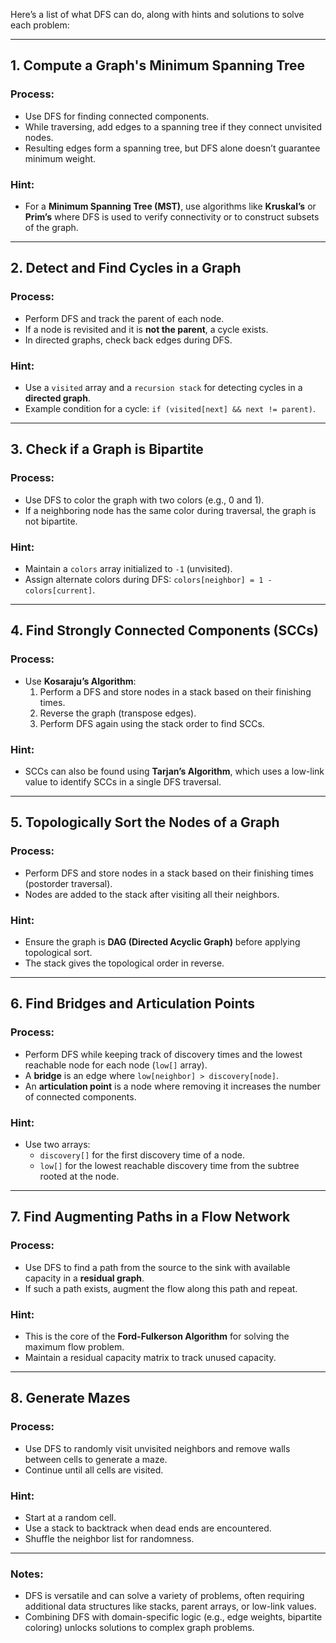 Here’s a list of what DFS can do, along with hints and solutions to solve each problem:

---

## **1. Compute a Graph's Minimum Spanning Tree**
### Process:
- Use DFS for finding connected components.
- While traversing, add edges to a spanning tree if they connect unvisited nodes.
- Resulting edges form a spanning tree, but DFS alone doesn’t guarantee minimum weight.
### Hint:
- For a **Minimum Spanning Tree (MST)**, use algorithms like **Kruskal’s** or **Prim’s** where DFS is used to verify connectivity or to construct subsets of the graph.

---

## **2. Detect and Find Cycles in a Graph**
### Process:
- Perform DFS and track the parent of each node.
- If a node is revisited and it is **not the parent**, a cycle exists.
- In directed graphs, check back edges during DFS.
### Hint:
- Use a `visited` array and a `recursion stack` for detecting cycles in a **directed graph**.
- Example condition for a cycle: `if (visited[next] && next != parent)`.

---

## **3. Check if a Graph is Bipartite**
### Process:
- Use DFS to color the graph with two colors (e.g., 0 and 1).
- If a neighboring node has the same color during traversal, the graph is not bipartite.
### Hint:
- Maintain a `colors` array initialized to `-1` (unvisited).
- Assign alternate colors during DFS: `colors[neighbor] = 1 - colors[current]`.

---

## **4. Find Strongly Connected Components (SCCs)**
### Process:
- Use **Kosaraju’s Algorithm**:
  1. Perform a DFS and store nodes in a stack based on their finishing times.
  2. Reverse the graph (transpose edges).
  3. Perform DFS again using the stack order to find SCCs.
### Hint:
- SCCs can also be found using **Tarjan’s Algorithm**, which uses a low-link value to identify SCCs in a single DFS traversal.

---

## **5. Topologically Sort the Nodes of a Graph**
### Process:
- Perform DFS and store nodes in a stack based on their finishing times (postorder traversal).
- Nodes are added to the stack after visiting all their neighbors.
### Hint:
- Ensure the graph is **DAG (Directed Acyclic Graph)** before applying topological sort.
- The stack gives the topological order in reverse.

---

## **6. Find Bridges and Articulation Points**
### Process:
- Perform DFS while keeping track of discovery times and the lowest reachable node for each node (`low[]` array).
- A **bridge** is an edge where `low[neighbor] > discovery[node]`.
- An **articulation point** is a node where removing it increases the number of connected components.
### Hint:
- Use two arrays:
  - `discovery[]` for the first discovery time of a node.
  - `low[]` for the lowest reachable discovery time from the subtree rooted at the node.

---

## **7. Find Augmenting Paths in a Flow Network**
### Process:
- Use DFS to find a path from the source to the sink with available capacity in a **residual graph**.
- If such a path exists, augment the flow along this path and repeat.
### Hint:
- This is the core of the **Ford-Fulkerson Algorithm** for solving the maximum flow problem.
- Maintain a residual capacity matrix to track unused capacity.

---

## **8. Generate Mazes**
### Process:
- Use DFS to randomly visit unvisited neighbors and remove walls between cells to generate a maze.
- Continue until all cells are visited.
### Hint:
- Start at a random cell.
- Use a stack to backtrack when dead ends are encountered.
- Shuffle the neighbor list for randomness.

---

### Notes:
- DFS is versatile and can solve a variety of problems, often requiring additional data structures like stacks, parent arrays, or low-link values.
- Combining DFS with domain-specific logic (e.g., edge weights, bipartite coloring) unlocks solutions to complex graph problems.